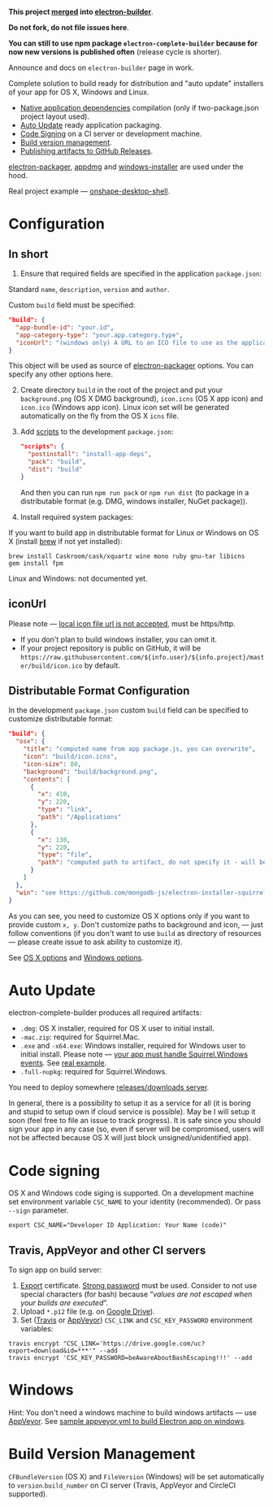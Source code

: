 **This project [merged](https://github.com/loopline-systems/electron-builder/issues/138) into [electron-builder](https://github.com/loopline-systems/electron-builder)**.

**Do not fork, do not file issues here**.

**You can still to use npm package `electron-complete-builder` because for now new versions is published often** (release cycle is shorter).

Announce and docs on `electron-builder` page in work.

Complete solution to build ready for distribution and "auto update" installers of your app for OS X, Windows and Linux.

* [Native application dependencies](http://electron.atom.io/docs/latest/tutorial/using-native-node-modules/) compilation (only if two-package.json project layout used).
* [Auto Update](#auto-update) ready application packaging.
* [Code Signing](#code-signing) on a CI server or development machine.
* [Build version management](#build-version-management).
* [Publishing artifacts to GitHub Releases](https://github.com/develar/electron-complete-builder/wiki/Publishing-artifacts).

[electron-packager](https://github.com/maxogden/electron-packager),
[appdmg](https://github.com/LinusU/node-appdmg) and
[windows-installer](https://github.com/electronjs/windows-installer) are used under the hood.

Real project example — [onshape-desktop-shell](https://github.com/develar/onshape-desktop-shell).

# Configuration
## In short
1. Ensure that required fields are specified in the application `package.json`:

  Standard `name`, `description`, `version` and `author`.

  Custom `build` field must be specified:
  ```json
  "build": {
    "app-bundle-id": "your.id",
    "app-category-type": "your.app.category.type",
    "iconUrl": "(windows only) A URL to an ICO file to use as the application icon, see details below"
  }
  ```
  This object will be used as source of [electron-packager](https://www.npmjs.com/package/electron-packager) options. You can specify any other options here.

2. Create directory `build` in the root of the project and put your `background.png` (OS X DMG background), `icon.icns` (OS X app icon) and `icon.ico` (Windows app icon).
  Linux icon set will be generated automatically on the fly from the OS X `icns` file.

3. Add [scripts](https://docs.npmjs.com/cli/run-script) to the development `package.json`:
    ```json
    "scripts": {
      "postinstall": "install-app-deps",
      "pack": "build",
      "dist": "build"
    }
    ```

    And then you can run `npm run pack` or `npm run dist` (to package in a distributable format (e.g. DMG, windows installer, NuGet package)).

4. Install required system packages:

  If you want to build app in distributable format for Linux or Windows on OS X (install [brew](http://brew.sh) if not yet installed):
  ```
  brew install Caskroom/cask/xquartz wine mono ruby gnu-tar libicns
  gem install fpm
  ```

  Linux and Windows: not documented yet.

## iconUrl
Please note — [local icon file url is not accepted](https://github.com/atom/grunt-electron-installer/issues/73), must be https/http.
* If you don't plan to build windows installer, you can omit it.
* If your project repository is public on GitHub, it will be `https://raw.githubusercontent.com/${info.user}/${info.project}/master/build/icon.ico` by default.

## Distributable Format Configuration
In the development `package.json` custom `build` field can be specified to customize distributable format:
```json
"build": {
  "osx": {
    "title": "computed name from app package.js, you can overwrite",
    "icon": "build/icon.icns",
    "icon-size": 80,
    "background": "build/background.png",
    "contents": [
      {
        "x": 410,
        "y": 220,
        "type": "link",
        "path": "/Applications"
      },
      {
        "x": 130,
        "y": 220,
        "type": "file",
        "path": "computed path to artifact, do not specify it - will be overwritten"
      }
    ]
  },
  "win": "see https://github.com/mongodb-js/electron-installer-squirrel-windows#opts"
}
```

As you can see, you need to customize OS X options only if you want to provide custom `x, y`.
Don't customize paths to background and icon, — just follow conventions (if you don't want to use `build` as directory of resources — please create issue to ask ability to customize it).

See [OS X options](https://www.npmjs.com/package/appdmg#json-specification) and [Windows options](https://github.com/electronjs/windows-installer#configuring).

# Auto Update
electron-complete-builder produces all required artifacts:

* `.dmg`: OS X installer, required for OS X user to initial install.
* `-mac.zip`: required for Squirrel.Mac.
* `.exe` and `-x64.exe`: Windows installer, required for Windows user to initial install. Please note — [your app must handle Squirrel.Windows events](https://github.com/electronjs/windows-installer#handling-squirrel-events). See [real example](https://github.com/develar/onshape-desktop-shell/blob/master/src/WinSquirrelStartupEventHandler.ts).
* `.full-nupkg`: required for Squirrel.Windows.

You need to deploy somewhere [releases/downloads server](https://github.com/GitbookIO/nuts).

In general, there is a possibility to setup it as a service for all (it is boring and stupid to setup own if cloud service is possible). May be I will setup it soon (feel free to file an issue to track progress). It is safe since you should sign your app in any case (so, even if server will be compromised, users will not be affected because OS X will just block unsigned/unidentified app).

# Code signing
OS X and Windows code siging is supported.
On a development machine set environment variable `CSC_NAME` to your identity (recommended). Or pass `--sign` parameter.
```
export CSC_NAME="Developer ID Application: Your Name (code)"
```

## Travis, AppVeyor and other CI servers
To sign app on build server:

1. [Export](https://developer.apple.com/library/ios/documentation/IDEs/Conceptual/AppDistributionGuide/MaintainingCertificates/MaintainingCertificates.html#//apple_ref/doc/uid/TP40012582-CH31-SW7) certificate.
 [Strong password](http://security.stackexchange.com/a/54773) must be used. Consider to not use special characters (for bash) because “*values are not escaped when your builds are executed*”.
2. Upload `*.p12` file (e.g. on [Google Drive](http://www.syncwithtech.org/p/direct-download-link-generator.html)).
3. Set ([Travis](https://docs.travis-ci.com/user/environment-variables/#Encrypted-Variables) or [AppVeyor](https://ci.appveyor.com/tools/encrypt)) `CSC_LINK` and `CSC_KEY_PASSWORD` environment variables:
```
travis encrypt "CSC_LINK='https://drive.google.com/uc?export=download&id=***'" --add
travis encrypt 'CSC_KEY_PASSWORD=beAwareAboutBashEscaping!!!' --add
```

# Windows
Hint: You don't need a windows machine to build windows artifacts — use [AppVeyor](http://www.appveyor.com/). See  [sample appveyor.yml to build Electron app on windows](https://github.com/develar/onshape-desktop-shell/blob/master/appveyor.yml).


# Build Version Management
`CFBundleVersion` (OS X) and `FileVersion` (Windows) will be set automatically to `version`.`build_number` on CI server (Travis, AppVeyor and CircleCI supported).
